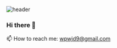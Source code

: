 ![header](https://capsule-render.vercel.app/api?type=shark&color=timeGradient&height=120&section=header&text=WELCOME&fontSize=90&fontColor=FFC300)
### Hi there 👋

📫 How to reach me: wpwjd9@gmail.com

<!--
**wpwjd9/wpwjd9** is a ✨ _special_ ✨ repository because its `README.md` (this file) appears on your GitHub profile.

Here are some ideas to get you started:

- 🔭 I’m currently working on ...
- 🌱 I’m currently learning ...
- 👯 I’m looking to collaborate on ...
- 🤔 I’m looking for help with ...
- 💬 Ask me about ...
- 📫 How to reach me: ...
- 😄 Pronouns: ...
- ⚡ Fun fact: ...
-->
